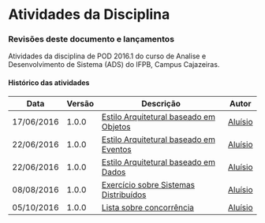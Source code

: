 # Atividades da Disciplina
### Revisões deste documento e lançamentos
Atividades da disciplina de POD 2016.1 do curso de Analise e Desenvolvimento de Sistema (ADS) do IFPB, Campus Cajazeiras.
#### Histórico das atividades
Data          |   Versão    |               Descrição                                                                                 |  Autor
------------- | ----------- | ------------------------------------------------------------------------------------------------------- | ---------------------
17/06/2016    |  1.0.0      |  [Estilo Arquitetural baseado em Objetos](https://github.com/Laerton2016/POD_equipe2)                   | [Aluísio](https://github.com/AluisioPereira)
22/06/2016    |  1.0.0      |  [Estilo Arquitetural baseado em Eventos](https://github.com/AluisioPereira/projeto2_pod)               | [Aluísio](https://github.com/AluisioPereira)
22/06/2016    |  1.0.0      |  [Estilo Arquitetural baseado em Dados](https://github.com/AluisioPereira/PODAtividadeBaseadoEmDados)   | [Aluísio](https://github.com/AluisioPereira)
08/08/2016    |  1.0.0      |  [Exercício sobre Sistemas Distribuídos](https://github.com/AluisioPereira/PODSistemasDistribuidos)     | [Aluísio](https://github.com/AluisioPereira)
05/10/2016    |  1.0.0      |  [Lista sobre concorrência](https://github.com/AluisioPereira/PODLista05102016)                         | [Aluísio](https://github.com/AluisioPereira)